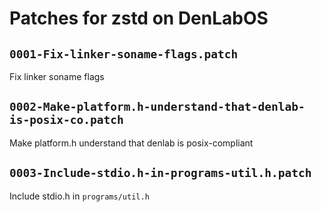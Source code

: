 # Patches for zstd on DenLabOS

## `0001-Fix-linker-soname-flags.patch`

Fix linker soname flags


## `0002-Make-platform.h-understand-that-denlab-is-posix-co.patch`

Make platform.h understand that denlab is posix-compliant


## `0003-Include-stdio.h-in-programs-util.h.patch`

Include stdio.h in `programs/util.h`


